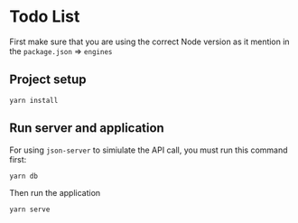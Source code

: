 # Todo List
First make sure that you are using the correct Node version as it mention in the `package.json` => `engines`

## Project setup
```
yarn install
```

## Run server and application
For using `json-server` to simiulate the API call, you must run this command first:
```shell
yarn db
```
Then run the application
```shell
yarn serve
```